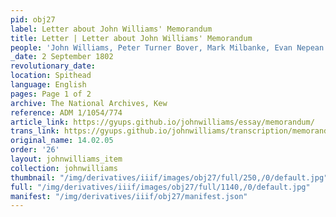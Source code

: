 ```yaml
---
pid: obj27
label: Letter about John Williams' Memorandum
title: Letter | Letter about John Williams' Memorandum
people: 'John Williams, Peter Turner Bover, Mark Milbanke, Evan Nepean '
_date: 2 September 1802
revolutionary_date:
location: Spithead
language: English
pages: Page 1 of 2
archive: The National Archives, Kew
reference: ADM 1/1054/774
article_link: https://gyups.github.io/johnwilliams/essay/memorandum/
trans_link: https://gyups.github.io/johnwilliams/transcription/memorandum/
original_name: 14.02.05
order: '26'
layout: johnwilliams_item
collection: johnwilliams
thumbnail: "/img/derivatives/iiif/images/obj27/full/250,/0/default.jpg"
full: "/img/derivatives/iiif/images/obj27/full/1140,/0/default.jpg"
manifest: "/img/derivatives/iiif/obj27/manifest.json"
---
```

